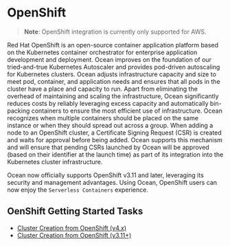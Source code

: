 # OpenShift

>**Note**: OpenShift integration is currently only supported for AWS.

Red Hat OpenShift is an open-source container application platform based on the Kubernetes container orchestrator for enterprise application development and deployment.
Ocean improves on the foundation of our tried-and-true Kubernetes Autoscaler and provides pod-driven autoscaling for Kubernetes clusters. Ocean adjusts infrastructure capacity and size to meet pod, container, and application needs and ensures that all pods in the cluster have a place and capacity to run. Apart from eliminating the overhead of maintaining and scaling the infrastructure, Ocean significantly reduces costs by reliably leveraging excess capacity and automatically bin-packing containers to ensure the most efficient use of infrastructure. Ocean recognizes when multiple containers should be placed on the same instance or when they should spread out across a group.
When adding a node to an OpenShift cluster, a Certificate Signing Request (CSR) is created and waits for approval before being added. Ocean supports this mechanism and will ensure that pending CSRs launched by Ocean will be approved (based on their identifier at the launch time) as part of its integration into the Kubernetes cluster infrastructure.

Ocean now officially supports OpenShift v3.11 and later, leveraging its security and management advantages. Using Ocean, OpenShift users can now enjoy the `Serverless Containers` experience.

## OenShift Getting Started Tasks

- [Cluster Creation from OpenShift (v4.x)](ocean/tools-and-integrations/openshift/create-cluster-v4x)
- [Cluster Creation from OpenShift (v3.11+)](ocean/tools-and-integrations/openshift/create-cluster-v311)
